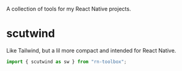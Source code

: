 A collection of tools for my React Native projects.

# scutwind

Like Tailwind, but a lil more compact and intended for React Native.

```javascript
import { scutwind as sw } from "rn-toolbox";


```